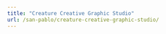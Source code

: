 ```yaml
---
title: "Creature Creative Graphic Studio"
url: /san-pablo/creature-creative-graphic-studio/
---
```

